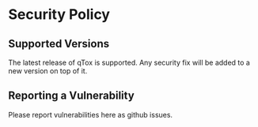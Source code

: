 # Security Policy

## Supported Versions

The latest release of qTox is supported. Any security fix will be added to a new
version on top of it.

## Reporting a Vulnerability

Please report vulnerabilities here as github issues.

